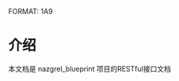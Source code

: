 FORMAT: 1A9

# 介绍

本文档是 nazgrel_blueprint 项目的RESTful接口文档

<!-- include(intro.md) -->
<!-- include(guide.md) -->

<!-- include(api/ping.md) -->
<!-- include(api/auth.md) -->
